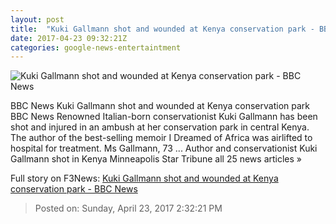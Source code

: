 ```yaml
---
layout: post
title:  "Kuki Gallmann shot and wounded at Kenya conservation park - BBC News"
date: 2017-04-23 09:32:21Z
categories: google-news-entertaintment
---
```


![Kuki Gallmann shot and wounded at Kenya conservation park - BBC News](https://ichef-1.bbci.co.uk/news/1024/cpsprodpb/4EF1/production/_95390202_gallmann.jpg)

BBC News Kuki Gallmann shot and wounded at Kenya conservation park BBC News Renowned Italian-born conservationist Kuki Gallmann has been shot and injured in an ambush at her conservation park in central Kenya. The author of the best-selling memoir I Dreamed of Africa was airlifted to hospital for treatment. Ms Gallmann, 73 ... Author and conservationist Kuki Gallmann shot in Kenya Minneapolis Star Tribune all 25 news articles »


Full story on F3News: [Kuki Gallmann shot and wounded at Kenya conservation park - BBC News](http://www.f3nws.com/n/ErWnW)

> Posted on: Sunday, April 23, 2017 2:32:21 PM
